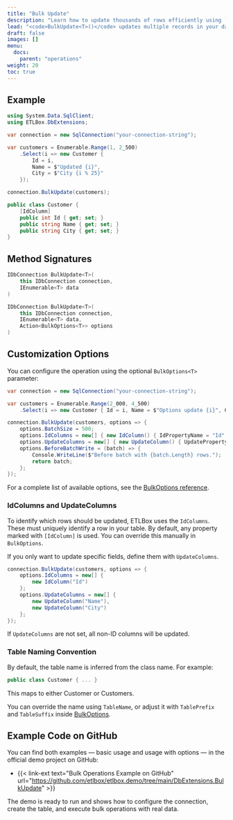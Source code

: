 ```yaml
---
title: "Bulk Update"
description: "Learn how to update thousands of rows efficiently using `BulkUpdate<T>()` with ETLBox.DbExtensions. This article covers basic usage and customization options."
lead: "<code>BulkUpdate<T>()</code> updates multiple records in your database in a single, efficient operation. It matches rows based on one or more ID columns and updates the specified fields. Ideal for high-volume updates with minimal database round-trips."
draft: false
images: []
menu:
  docs:
    parent: "operations"
weight: 20
toc: true
---
```


## Example

```csharp
using System.Data.SqlClient;
using ETLBox.DbExtensions;

var connection = new SqlConnection("your-connection-string");

var customers = Enumerable.Range(1, 2_500)
    .Select(i => new Customer {
        Id = i,
        Name = $"Updated {i}",
        City = $"City {i % 25}"
    });

connection.BulkUpdate(customers);

public class Customer {
    [IdColumn]
    public int Id { get; set; }
    public string Name { get; set; }
    public string City { get; set; }
}
```

## Method Signatures

```csharp
IDbConnection BulkUpdate<T>(
    this IDbConnection connection,
    IEnumerable<T> data
)

IDbConnection BulkUpdate<T>(
    this IDbConnection connection,
    IEnumerable<T> data,
    Action<BulkOptions<T>> options
)
```

## Customization Options

You can configure the operation using the optional `BulkOptions<T>` parameter:

```csharp
var connection = new SqlConnection("your-connection-string");

var customers = Enumerable.Range(2_000, 4_500)
    .Select(i => new Customer { Id = i, Name = $"Options update {i}", City = $"My City {i % 25}" });

connection.BulkUpdate(customers, options => {
    options.BatchSize = 500;
    options.IdColumns = new[] { new IdColumn() { IdPropertyName = "Id" }};
    options.UpdateColumns = new[] { new UpdateColumn() { UpdatePropertyName = "Name" } };
    options.BeforeBatchWrite = (batch) => {
        Console.WriteLine($"Before batch with {batch.Length} rows.");
        return batch;
    };
});
```

For a complete list of available options, see the [BulkOptions reference](/docs/operations/bulk-options).

### IdColumns and UpdateColumns

To identify which rows should be updated, ETLBox uses the `IdColumns`. These must uniquely identify a row in your table.
By default, any property marked with `[IdColumn]` is used. You can override this manually in `BulkOptions`.

If you only want to update specific fields, define them with `UpdateColumns`.

```csharp
connection.BulkUpdate(customers, options => {
    options.IdColumns = new[] {
        new IdColumn("Id")
    };
    options.UpdateColumns = new[] {
        new UpdateColumn("Name"),
        new UpdateColumn("City")
    };
});
```

If `UpdateColumns` are not set, all non-ID columns will be updated.

### Table Naming Convention

By default, the table name is inferred from the class name. For example:

```csharp
public class Customer { ... }
```

This maps to either Customer or Customers.

You can override the name using `TableName`, or adjust it with `TablePrefix` and `TableSuffix` inside [BulkOptions](/docs/operations/bulk-options).

## Example Code on GitHub

You can find both examples — basic usage and usage with options — in the official demo project on GitHub:

- {{< link-ext text="Bulk Operations Example on GitHub" url="https://github.com/etlbox/etlbox.demo/tree/main/DbExtensions.BulkUpdate" >}}

The demo is ready to run and shows how to configure the connection, create the table, and execute bulk operations with real data.


